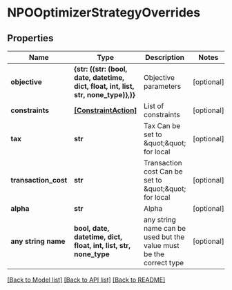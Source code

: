 # NPOOptimizerStrategyOverrides


## Properties
Name | Type | Description | Notes
------------ | ------------- | ------------- | -------------
**objective** | **{str: ({str: (bool, date, datetime, dict, float, int, list, str, none_type)},)}** | Objective parameters | [optional] 
**constraints** | [**[ConstraintAction]**](ConstraintAction.md) | List of constraints | [optional] 
**tax** | **str** | Tax  Can be set to \&quot;\&quot; for local | [optional] 
**transaction_cost** | **str** | Transaction cost  Can be set to \&quot;\&quot; for local | [optional] 
**alpha** | **str** | Alpha | [optional] 
**any string name** | **bool, date, datetime, dict, float, int, list, str, none_type** | any string name can be used but the value must be the correct type | [optional]

[[Back to Model list]](../README.md#documentation-for-models) [[Back to API list]](../README.md#documentation-for-api-endpoints) [[Back to README]](../README.md)


